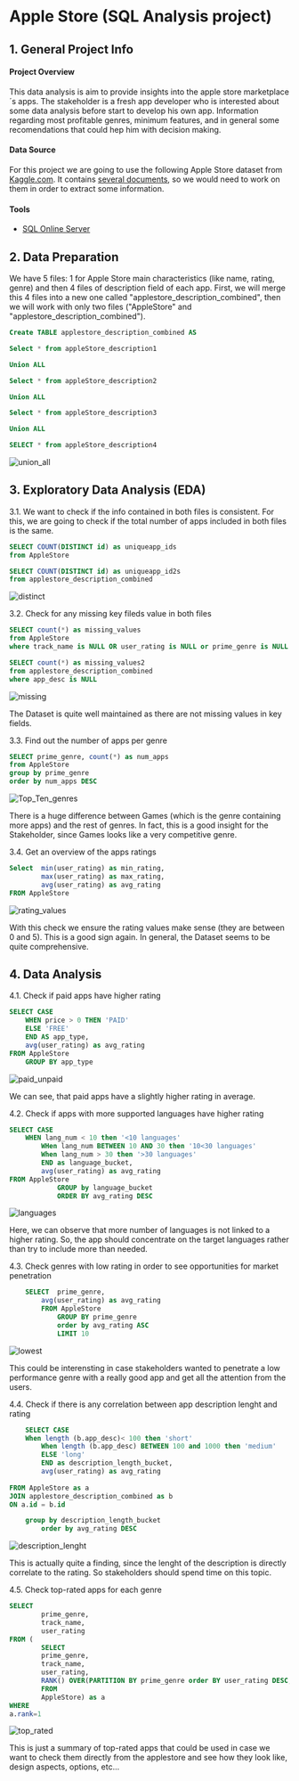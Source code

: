 # Apple Store (SQL Analysis project)

## 1. General Project Info
#### Project Overview
This data analysis is aim to provide insights into the apple store marketplace´s apps. The stakeholder is a fresh app developer who is interested about some data analysis before start to develop his own app. Information regarding most profitable genres, minimum features, and in general some recomendations that could hep him with decision making.

#### Data Source 
For this project we are going to use the following Apple Store dataset from [Kaggle.com](https://www.kaggle.com). It contains [several documents](https://github.com/Albertokam/SQL_applestore/tree/Images), so we would need to work on them in order to extract some information.

#### Tools
- [SQL Online Server](https://sqliteonline.com/)


## 2. Data Preparation
We have 5 files: 1 for Apple Store main characteristics (like name, rating, genre) and then 4 files of description field of each app. 
First, we will merge this 4 files into a new one called "applestore_description_combined", then we will work with only two files ("AppleStore" and "applestore_description_combined").

```sql
Create TABLE applestore_description_combined AS

Select * from appleStore_description1

Union ALL

Select * from appleStore_description2

Union ALL

Select * from appleStore_description3

Union ALL

SELECT * from appleStore_description4
```
![union_all](../Screenshots/1.png)
## 3. Exploratory Data Analysis (EDA)
3.1. We want to check if the info contained in both files is consistent. For this, we are going to check if the total number of apps included in both files is the same.
```sql
SELECT COUNT(DISTINCT id) as uniqueapp_ids
from AppleStore

SELECT COUNT(DISTINCT id) as uniqueapp_id2s
from applestore_description_combined
````
![distinct](../Screenshots/2.png)

3.2. Check for any missing key fileds value in both files
```sql
SELECT count(*) as missing_values
from AppleStore
where track_name is NULL OR user_rating is NULL or prime_genre is NULL

SELECT count(*) as missing_values2
from applestore_description_combined
where app_desc is NULL
```

![missing](../Screenshots/3.png)

The Dataset is quite well maintained as there are not missing values in key fields.

3.3. Find out the number of apps per genre 
```sql
SELECT prime_genre, count(*) as num_apps
from AppleStore 
group by prime_genre
order by num_apps DESC
```

![Top_Ten_genres](../Screenshots/4.png)

There is a huge difference between Games (which is the genre containing more apps) and the rest of genres. In fact, this is a good insight for the Stakeholder, since Games looks like a very competitive genre.

3.4. Get an overview of the apps ratings
```sql
Select  min(user_rating) as min_rating,
		max(user_rating) as max_rating,
        avg(user_rating) as avg_rating
FROM AppleStore
```

![rating_values](../Screenshots/5.png)

With this check we ensure the rating values make sense (they are between 0 and 5). This is a good sign again. In general, the Dataset seems to be quite comprehensive.

## 4. Data Analysis
4.1. Check if paid apps have higher rating

```sql
SELECT CASE
	WHEN price > 0 THEN 'PAID'
	ELSE 'FREE'
	END AS app_type,
	avg(user_rating) as avg_rating
FROM AppleStore
	GROUP BY app_type
```
![paid_unpaid](../Screenshots/6.png)

We can see, that paid apps have a slightly higher rating in average.

4.2. Check if apps with more supported languages have higher rating

```sql
SELECT CASE
	WHEN lang_num < 10 then '<10 languages'
    	WHen lang_num BETWEEN 10 AND 30 then '10<30 languages'
    	When lang_num > 30 then '>30 languages'
    	END as language_bucket,
    	avg(user_rating) as avg_rating
FROM AppleStore
            GROUP by language_bucket
            ORDER BY avg_rating DESC
```
![languages](../Screenshots/7.png)

Here, we can observe that more number of languages is not linked to a higher rating. So, the app should concentrate on the target languages rather than try to include more than needed.

4.3. Check genres with low rating in order to see opportunities for market penetration 

```sql
	SELECT 	prime_genre, 
		avg(user_rating) as avg_rating
       	FROM AppleStore
        	GROUP BY prime_genre
        	order by avg_rating ASC
        	LIMIT 10
```
![lowest](../Screenshots/8.png)

This could be interensting in case stakeholders wanted to penetrate a low performance genre with a really good app and get all the attention from the users.

4.4. Check if there is any correlation between app description lenght and rating

```sql
	SELECT CASE
	When length (b.app_desc)< 100 then 'short'
        When length (b.app_desc) BETWEEN 100 and 1000 then 'medium'
        ELSE 'long'
        END as description_length_bucket,
        avg(user_rating) as avg_rating
        
FROM AppleStore as a 
JOIN applestore_description_combined as b 
ON a.id = b.id

	group by description_length_bucket
        order by avg_rating DESC
```
![description_lenght](../Screenshots/9.png)

This is actually quite a finding, since the lenght of the description is directly correlate to the rating. So stakeholders should spend time on this topic.

4.5. Check top-rated apps for each genre 
```sql
SELECT 
		prime_genre,
        track_name,
        user_rating
FROM (
		SELECT 
		prime_genre,
        track_name,
        user_rating,
  		RANK() OVER(PARTITION BY prime_genre order BY user_rating DESC, rating_count_tot DESC) AS rank
  		FROM
  		AppleStore) as a 
WHERE
a.rank=1
```
![top_rated](../Screenshots/10.png)

This is just a summary of top-rated apps that could be used in case we want to check them directly from the applestore and see how they look like, design aspects, options, etc...
